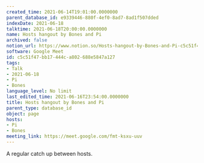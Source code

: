 ```yaml
---
created_time: 2021-06-14T19:01:00.0000000
parent_database_id: e9339446-880f-4ef0-8ad7-8ad1f507dded
indexDate: 2021-06-18
talktime: 2021-06-18T20:00:00.0000000
name: Hosts hangout by Bones and Pi
archived: false
notion_url: https://www.notion.so/Hosts-hangout-by-Bones-and-Pi-c5c51f47bb17444ca802688e5847a127
software: Google Meet
id: c5c51f47-bb17-444c-a802-688e5847a127
tags:
- Talk
- 2021-06-18
- Pi
- Bones
language_level: No limit
last_edited_time: 2021-06-16T23:54:00.0000000
title: Hosts hangout by Bones and Pi
parent_type: database_id
object: page
hosts:
- Pi
- Bones
meeting_link: https://meet.google.com/fmt-ksxu-uuv
---
```


A regular catch up between hosts.


